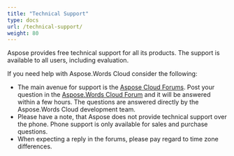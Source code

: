 ```yaml
---
title: "Technical Support"
type: docs
url: /technical-support/
weight: 80
---
```


Aspose provides free technical support for all its products. The support is available to all users, including evaluation.

If you need help with Aspose.Words Cloud consider the following:

- The main avenue for support is the [Aspose Cloud Forums](http://forum.aspose.cloud/). Post your question in the [Aspose.Words Cloud Forum](https://forum.aspose.cloud/c/words) and it will be answered within a few hours. The questions are answered directly by the Aspose.Words Cloud development team.
- Please have a note, that Aspose does not provide technical support over the phone. Phone support is only available for sales and purchase questions.
- When expecting a reply in the forums, please pay regard to time zone differences.
